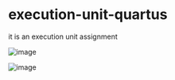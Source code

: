 # execution-unit-quartus
it is an execution unit assignment 

![image](https://user-images.githubusercontent.com/88630231/182040094-3ce54a5b-1130-4677-97ec-f9bd0901c5c4.png)


![image](https://user-images.githubusercontent.com/88630231/182040124-6f249f9c-20c8-467d-ab0c-a68dea739a49.png)

